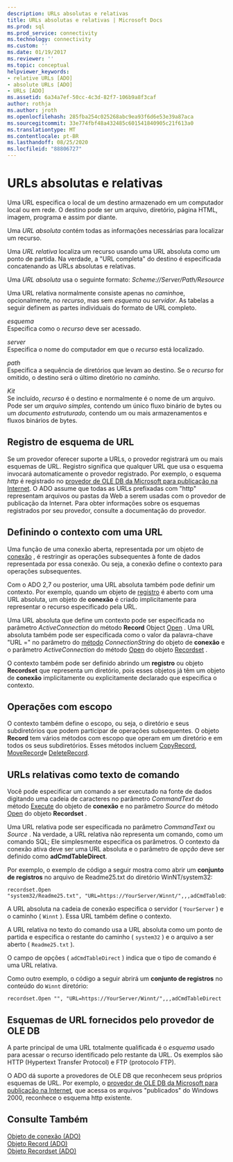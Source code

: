 ```yaml
---
description: URLs absolutas e relativas
title: URLs absolutas e relativas | Microsoft Docs
ms.prod: sql
ms.prod_service: connectivity
ms.technology: connectivity
ms.custom: ''
ms.date: 01/19/2017
ms.reviewer: ''
ms.topic: conceptual
helpviewer_keywords:
- relative URLs [ADO]
- absolute URLs [ADO]
- URLs [ADO]
ms.assetid: 6a34a7ef-50cc-4c3d-82f7-106b9a8f3caf
author: rothja
ms.author: jroth
ms.openlocfilehash: 285fba254c025268abc9ea93f6d6e53e39a87aca
ms.sourcegitcommit: 33e774fbf48a432485c601541840905c21f613a0
ms.translationtype: MT
ms.contentlocale: pt-BR
ms.lasthandoff: 08/25/2020
ms.locfileid: "88806727"
---
```

# <a name="absolute-and-relative-urls"></a>URLs absolutas e relativas
Uma URL especifica o local de um destino armazenado em um computador local ou em rede. O destino pode ser um arquivo, diretório, página HTML, imagem, programa e assim por diante.  
  
 Uma *URL absoluta* contém todas as informações necessárias para localizar um recurso.  
  
 Uma *URL relativa* localiza um recurso usando uma URL absoluta como um ponto de partida. Na verdade, a "URL completa" do destino é especificada concatenando as URLs absolutas e relativas.  
  
 Uma *URL absoluta* usa o seguinte formato: *Scheme://Server/Path/Resource*  
  
 Uma URL relativa normalmente consiste apenas no *caminho*e, opcionalmente, no *recurso*, mas sem *esquema* ou *servidor*. As tabelas a seguir definem as partes individuais do formato de URL completo.  
  
 *esquema*  
 Especifica como o *recurso* deve ser acessado.  
  
 *server*  
 Especifica o nome do computador em que o *recurso* está localizado.  
  
 *path*  
 Especifica a sequência de diretórios que levam ao destino. Se o *recurso* for omitido, o destino será o último diretório no *caminho*.  
  
 *Kit*  
 Se incluído, *recurso* é o destino e normalmente é o nome de um arquivo. Pode ser um *arquivo simples,* contendo um único fluxo binário de bytes ou um *documento estruturado,* contendo um ou mais armazenamentos e fluxos binários de bytes.  
  
## <a name="url-scheme-registration"></a>Registro de esquema de URL  
 Se um provedor oferecer suporte a URLs, o provedor registrará um ou mais esquemas de URL. Registro significa que qualquer URL que usa o esquema invocará automaticamente o provedor registrado. Por exemplo, o esquema *http* é registrado no [provedor de OLE DB da Microsoft para publicação na Internet](../appendixes/microsoft-ole-db-provider-for-internet-publishing.md). O ADO assume que todas as URLs prefixadas com "http" representam arquivos ou pastas da Web a serem usadas com o provedor de publicação da Internet. Para obter informações sobre os esquemas registrados por seu provedor, consulte a documentação do provedor.  
  
## <a name="defining-context-with-a-url"></a>Definindo o contexto com uma URL  
 Uma função de uma conexão aberta, representada por um objeto de [conexão](../../reference/ado-api/connection-object-ado.md) , é restringir as operações subsequentes à fonte de dados representada por essa conexão. Ou seja, a conexão define o contexto para operações subsequentes.  
  
 Com o ADO 2,7 ou posterior, uma URL absoluta também pode definir um contexto. Por exemplo, quando um objeto de [registro](../../reference/ado-api/record-object-ado.md) é aberto com uma URL absoluta, um objeto de **conexão** é criado implicitamente para representar o recurso especificado pela URL.  
  
 Uma URL absoluta que define um contexto pode ser especificada no parâmetro *ActiveConnection* do método **Record** Object [Open](../../reference/ado-api/open-method-ado-record.md) . Uma URL absoluta também pode ser especificada como o valor da palavra-chave "URL =" no parâmetro do [método](../../reference/ado-api/open-method-ado-connection.md) *ConnectionString* do objeto de **conexão** e o parâmetro *ActiveConnection* do método [Open](../../reference/ado-api/open-method-ado-recordset.md) do objeto [Recordset](../../reference/ado-api/recordset-object-ado.md) .  
  
 O contexto também pode ser definido abrindo um **registro** ou objeto **Recordset** que representa um diretório, pois esses objetos já têm um objeto de **conexão** implicitamente ou explicitamente declarado que especifica o contexto.  
  
## <a name="scoped-operations"></a>Operações com escopo  
 O contexto também define o escopo, ou seja, o diretório e seus subdiretórios que podem participar de operações subsequentes. O objeto **Record** tem vários métodos com escopo que operam em um diretório e em todos os seus subdiretórios. Esses métodos incluem [CopyRecord](../../reference/ado-api/copyrecord-method-ado.md), [MoveRecord](../../reference/ado-api/moverecord-method-ado.md)e [DeleteRecord](../../reference/ado-api/deleterecord-method-ado.md).  
  
## <a name="relative-urls-as-command-text"></a>URLs relativas como texto de comando  
 Você pode especificar um comando a ser executado na fonte de dados digitando uma cadeia de caracteres no parâmetro *CommandText* do método [Execute](../../reference/ado-api/execute-method-ado-connection.md) do objeto de **conexão** e no parâmetro *Source* do método [Open](../../reference/ado-api/open-method-ado-recordset.md) do objeto **Recordset** .  
  
 Uma URL relativa pode ser especificada no parâmetro *CommandText* ou *Source* . Na verdade, a URL relativa não representa um comando, como um comando SQL; Ele simplesmente especifica os parâmetros. O contexto da conexão ativa deve ser uma URL absoluta e o parâmetro de *opção* deve ser definido como **adCmdTableDirect**.  
  
 Por exemplo, o exemplo de código a seguir mostra como abrir um **conjunto de registros** no arquivo de Readme25.txt do diretório WinNT/system32:  
  
```  
recordset.Open "system32/Readme25.txt", "URL=https://YourServer/Winnt/",,,adCmdTableDirect  
```  
  
 A URL absoluta na cadeia de conexão especifica o servidor ( `YourServer` ) e o caminho ( `Winnt` ). Essa URL também define o contexto.  
  
 A URL relativa no texto do comando usa a URL absoluta como um ponto de partida e especifica o restante do caminho ( `system32` ) e o arquivo a ser aberto ( `Readme25.txt` ).  
  
 O campo de opções ( `adCmdTableDirect` ) indica que o tipo de comando é uma URL relativa.  
  
 Como outro exemplo, o código a seguir abrirá um **conjunto de registros** no conteúdo do `Winnt` diretório:  
  
```  
recordset.Open "", "URL=https://YourServer/Winnt/",,,adCmdTableDirect  
```  
  
## <a name="ole-db-provider-supplied-url-schemes"></a>Esquemas de URL fornecidos pelo provedor de OLE DB  
 A parte principal de uma URL totalmente qualificada é o *esquema* usado para acessar o recurso identificado pelo restante da URL. Os exemplos são HTTP (Hypertext Transfer Protocol) e FTP (protocolo FTP).  
  
 O ADO dá suporte a provedores de OLE DB que reconhecem seus próprios esquemas de URL. Por exemplo, o [provedor de OLE DB da Microsoft para publicação na Internet](../appendixes/microsoft-ole-db-provider-for-internet-publishing.md)*,* que acessa os arquivos "publicados" do Windows 2000, reconhece o esquema http existente.  
  
## <a name="see-also"></a>Consulte Também  
 [Objeto de conexão (ADO)](../../reference/ado-api/connection-object-ado.md)   
 [Objeto Record (ADO)](../../reference/ado-api/record-object-ado.md)   
 [Objeto Recordset (ADO)](../../reference/ado-api/recordset-object-ado.md)